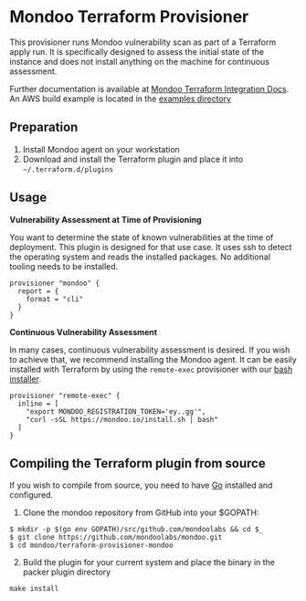 # Mondoo Terraform Provisioner

This provisioner runs Mondoo vulnerability scan as part of a Terraform apply run. It is specifically designed to assess the initial state of the instance and does not install anything on the machine for continuous assessment. 

Further documentation is available at [Mondoo Terraform Integration Docs](https://mondoo.io/docs/apps/terraform). An AWS build example is located in the [examples directory](../examples/terraform-aws)

## Preparation

1. Install Mondoo agent on your workstation
2. Download and install the Terraform plugin and place it into `~/.terraform.d/plugins`

## Usage

**Vulnerability Assessment at Time of Provisioning**

You want to determine the state of known vulnerabilities at the time of deployment. This plugin is designed for that use case. It uses ssh to detect the operating system and reads the installed packages. No additional tooling needs to be installed.

```
provisioner "mondoo" {
  report = {
    format = "cli"
  }
}
```

**Continuous Vulnerability Assessment**

In many cases, continuous vulnerability assessment is desired. If you wish to achieve that, we recommend installing the Mondoo agent. It can be easily installed with Terraform by using the `remote-exec` provisioner with our [bash installer](https://mondoo.io/docs/agent/bash).

```
provisioner "remote-exec" {
  inline = [
    "export MONDOO_REGISTRATION_TOKEN='ey..gg'",
    "curl -sSL https://mondoo.io/install.sh | bash"
  ] 
}
```

## Compiling the Terraform plugin from source

If you wish to compile from source, you need to have [Go](https://golang.org/) installed and configured.

1. Clone the mondoo repository from GitHub into your $GOPATH:

```
$ mkdir -p $(go env GOPATH)/src/github.com/mondoolabs && cd $_
$ git clone https://github.com/mondoolabs/mondoo.git
$ cd mondoo/terraform-provisioner-mondoo
```

2. Build the plugin for your current system and place the binary in the packer plugin directory

```
make install
```